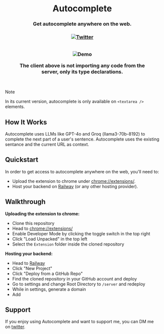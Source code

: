 <div align="center">
  <h1>Autocomplete</h1>
  <h3>Get autocomplete anywhere on the web.<h3>
  <a href="https://twitter.com/passionandfury">
    <img alt="Twitter" src="https://img.shields.io/twitter/url.svg?label=%40passionandfury&style=social&url=https%3A%2F%2Ftwitter.com%2Falexdotjs" />
  </a>
  <br />
  <br />
  <figure>
    <img src="https://assets.trpc.io/www/v10/v10-dark-landscape.gif" alt="Demo" />
    <figcaption>
      <p align="center">
        The client above is <strong>not</strong> importing any code from the server, only its type declarations.
      </p>
    </figcaption>
  </figure>
</div>

<br />

> [!NOTE]
>
> In its current version, autocomplete is only available on `<textarea />` elements.

## How It Works

Autocomplete uses LLMs like GPT-4o and Groq (llama3-70b-8192) to complete the next part of a user's sentence. Autocomplete uses the existing sentance and the current URL as context.

## Quickstart

In order to get access to autocomplete anywhere on the web, you'll need to:

- Upload the extension to chrome under [chrome://extensions/](chrome://extensions/).
- Host your backend on [Railway](https://railway.app) (or any other hosting provider).

## Walkthrough

**Uploading the extension to chrome:**

- Clone this repository
- Head to [chrome://extensions/](chrome://extensions/)
- Enable Developer Mode by clicking the toggle switch in the top right
- Click "Load Unpacked" in the top left
- Select the `Extension` folder inside the cloned repository

**Hosting your backend:**

- Head to [Railway](https://railway.app)
- Click "New Project"
- Click "Deploy from a GitHub Repo"
- Find the cloned repository in your GitHub account and deploy
- Go to settings and change Root Directory to `/server` and redeploy
- While in settings, generate a domain
- Add

## Support

If you enjoy using Autocomplete and want to support me, you can DM me on [twitter](https://x.com/passionandfury).
